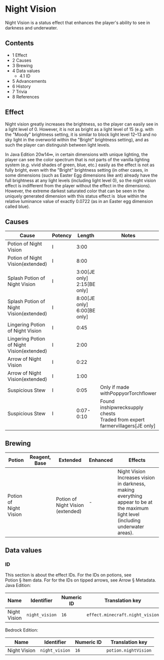# Night Vision
Night Vision is a status effect that enhances the player's ability to see in darkness and underwater.

## Contents
- 1 Effect
- 2 Causes
- 3 Brewing
- 4 Data values
	- 4.1 ID
- 5 Advancements
- 6 History
- 7 Trivia
- 8 References

## Effect
Night vision greatly increases the brightness, so the player can easily see in a light level of 0. However, it is not as bright as a light level of 15 (e.g. with the "Moody" brightness setting, it is similar to block light level 12–13 and no sky light in the overworld within the "Bright" brightness setting), and as such the player can distinguish between light levels.

In Java Edition 20w14∞, in certain dimensions with unique lighting, the player can see the color spectrum that is not parts of the vanilla lighting system (e.g. vivid shades of green, blue, etc.) easily as the effect is not as fully bright, even with the "Bright" brightness setting (in other cases, in some dimensions (such as Easter Egg dimensions like ant) already have the full brightness at any light levels (including light level 0), so the night vision effect is indifferent from the player without the effect in the dimensions). However, the extreme darkest saturated color that can be seen in the uniquely generated dimension with this status effect is  blue within the relative luminance value of exactly 0.0722 (as in an Easter egg dimension called blue).

## Causes
| Cause                                      | Potency | Length                              | Notes                                                                            |
|--------------------------------------------|---------|-------------------------------------|----------------------------------------------------------------------------------|
| Potion of Night Vision                     | I       | 3:00                                |                                                                                  |
| Potion of Night Vision(extended)           | I       | 8:00                                |                                                                                  |
| Splash Potion of Night Vision              | I       | 3:00‌[JE  only]<br/>2:15‌[BE  only] |                                                                                  |
| Splash Potion of Night Vision(extended)    | I       | 8:00‌[JE  only]<br/>6:00‌[BE  only] |                                                                                  |
| Lingering Potion of Night Vision           | I       | 0:45                                |                                                                                  |
| Lingering Potion of Night Vision(extended) | I       | 2:00                                |                                                                                  |
| Arrow of Night Vision                      | I       | 0:22                                |                                                                                  |
| Arrow of Night Vision(extended)            | I       | 1:00                                |                                                                                  |
| Suspicious Stew                            | I       | 0:05                                | Only if made withPoppyorTorchflower                                              |
| Suspicious Stew                            | I       | 0:07-0:10                           | Found inshipwrecksupply chests<br/>Traded from expert farmervillagers‌[JE  only] |

## Brewing
| Potion                      | Reagent, Base | Extended                               | Enhanced | Effects                                                                                                                                |
|-----------------------------|---------------|----------------------------------------|----------|----------------------------------------------------------------------------------------------------------------------------------------|
| <br/>Potion of Night Vision |               | <br/>Potion of Night Vision (extended) | -        | Night Vision<br/>Increases vision in darkness, making everything appear to be at the maximum light level (including underwater areas). |

## Data values
### ID
This section is about the effect IDs.  For the IDs on potions, see Potion § Item data.  For for the IDs on tipped arrows, see Arrow § Metadata.
Java Edition:

| Name         | Identifier     | Numeric ID | Translation key                 |
|--------------|----------------|------------|---------------------------------|
| Night Vision | `night_vision` | `16`       | `effect.minecraft.night_vision` |

Bedrock Edition:

| Name         | Identifier     | Numeric ID | Translation key      |
|--------------|----------------|------------|----------------------|
| Night Vision | `night_vision` | `16`       | `potion.nightVision` |

